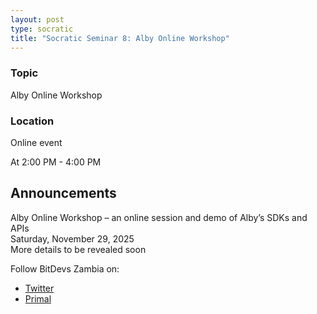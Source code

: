 ```yaml
---
layout: post
type: socratic
title: "Socratic Seminar 8: Alby Online Workshop"
---
```


### Topic

Alby Online Workshop

### Location

Online event

At 2:00 PM - 4:00 PM

## Announcements

Alby Online Workshop – an online session and demo of Alby’s SDKs and APIs  
Saturday, November 29, 2025  
More details to be revealed soon

Follow BitDevs Zambia on:

- [Twitter](https://x.com/bitdevszambia)
- [Primal](https://primal.net/p/nprofile1qqsy84evlee43jayd5zru26ypctt2n9wajn4h698vy5ynp32peuc35s8yce5j)

